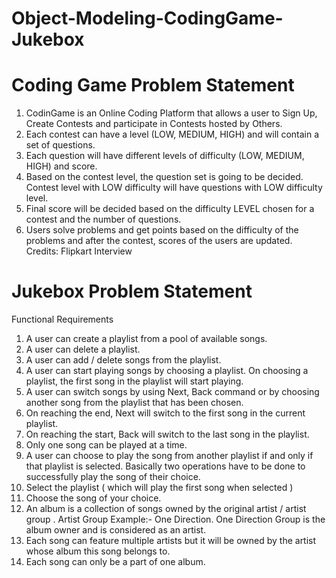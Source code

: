 # Object-Modeling-CodingGame-Jukebox


# Coding Game Problem Statement                                

1) CodinGame is an Online Coding Platform that allows a user to Sign Up, Create Contests and participate in Contests hosted by Others.
2) Each contest can have a level (LOW, MEDIUM, HIGH) and will contain a set of questions.
3) Each question will have different levels of difficulty (LOW, MEDIUM, HIGH) and score.
4) Based on the contest level, the question set is going to be decided. Contest level with LOW difficulty will have questions with LOW difficulty level.
5) Final score will be decided based on the difficulty LEVEL chosen for a contest and the number of questions.
6) Users solve problems and get points based on the difficulty of the problems and after the contest, scores of the users are updated.
Credits: Flipkart Interview

# Jukebox Problem Statement
Functional Requirements
1) A user can create a playlist from a pool of available songs.
2) A user can delete a playlist.
3) A user can add / delete songs from the playlist.
4) A user can start playing songs by choosing a playlist. On choosing a playlist, the first song in the playlist will start playing.
5) A user can switch songs by using Next, Back command or by choosing another song from the playlist that has been chosen. 
6) On reaching the end, Next will switch to the first song in the current playlist.
7) On reaching the start, Back will switch to the last song in the playlist.
8) Only one song can be played at a time.
9) A user can choose to play the song from another playlist if and only if that playlist is selected. Basically two operations have to be done to successfully play the song of their choice. 
10) Select the playlist ( which will play the first song when selected )
11) Choose the song of your choice.
12) An album is a collection of songs owned by the original artist / artist group .
Artist Group Example:- One Direction. 
One Direction Group is the album owner and is considered as an artist.
13) Each song can feature multiple artists but it will be owned by the artist whose album this song belongs to.
14) Each song can only be a part of one album.

